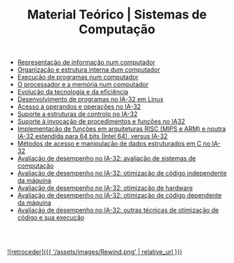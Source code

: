 <br>

<h1 align="center">Material Teórico | Sistemas de Computação</h1>

<br>

* [Representação de informação num computador](ISC_1)
* [Organização e estrutura interna dum computador](ISC_2)
* [Execução de programas num computador](ISC_3)
* [O processador e a memória num computador](ISC_4)
* [Evolução da tecnologia e da eficiência](ISC_5)
* [Desenvolvimento de programas no IA-32 em Linux](ISA_1)
* [Acesso a operandos e operações no IA-32](ISA_2)
* [Suporte a estruturas de controlo no IA-32](ISA_3)
* [Suporte à invocação de procedimentos e funções no IA32](ISA_4)
* [Implementação de funções em arquiteturas RISC (MIPS e ARM) e noutra IA-32 estendida para 64 bits (Intel 64), versus IA-32](ISA_5)
* [Métodos de acesso e manipulação de dados estruturados em C no IA-32](ISA_6)
* [Avaliação de desempenho no IA-32: avaliação de sistemas de  computação](AD_1)
* [Avaliação de desempenho no IA-32: otimização de código independente da máquina](AD_2)
* [Avaliação de desempenho no IA-32: otimização de hardware](AD_3)
* [Avaliação de desempenho no IA-32: otimização de código dependente da máquina](AD_4)
* [Avaliação de desempenho no IA-32: outras técnicas de otimização de código e sua execução](AD_5)

<br><br>

[![retroceder]({{ '/assets/images/Rewind.png' | relative_url }})](https://david81820.github.io/Recursos-LCC/SC)